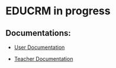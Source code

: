 # EDUCRM in progress

## Documentations:

-   [User Documentation](/src/docs/user.md)

-   [Teacher Documentation](/src/docs/teacher.md)
